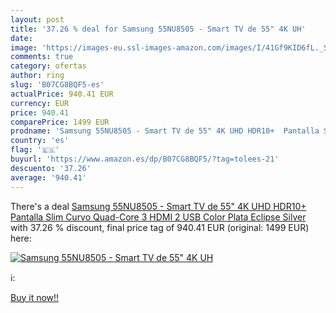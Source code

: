 ```yaml
---
layout: post
title: '37.26 % deal for Samsung 55NU8505 - Smart TV de 55" 4K UH'
date: 
image: 'https://images-eu.ssl-images-amazon.com/images/I/41Gf9KID6fL._SL200_.jpg'
comments: true
category: ofertas
author: ring
slug: 'B07CG8BQF5-es'
actualPrice: 940.41 EUR
currency: EUR
price: 940.41
comparePrice: 1499 EUR
prodname: 'Samsung 55NU8505 - Smart TV de 55" 4K UHD HDR10+  Pantalla Slim Curvo  Quad-Core  3 HDMI  2 USB   Color Plata  Eclipse Silver '
country: 'es'
flag: '🇪🇸'
buyurl: 'https://www.amazon.es/dp/B07CG8BQF5/?tag=tolees-21'
descuento: '37.26'
average: '940.41'
---
```


There's a deal [Samsung 55NU8505 - Smart TV de 55" 4K UHD HDR10+  Pantalla Slim Curvo  Quad-Core  3 HDMI  2 USB   Color Plata  Eclipse Silver ](https://www.amazon.es/dp/B07CG8BQF5/?tag=tolees-21)  with  37.26 % discount, final price tag of  940.41 EUR (original: 1499 EUR) here:

[![Samsung 55NU8505 - Smart TV de 55" 4K UH](https://images-eu.ssl-images-amazon.com/images/I/41Gf9KID6fL._SL200_.jpg)](https://www.amazon.es/dp/B07CG8BQF5/?tag=tolees-21)

ℹ️:


[Buy it now!!](https://www.amazon.es/dp/B07CG8BQF5/?tag=tolees-21)
